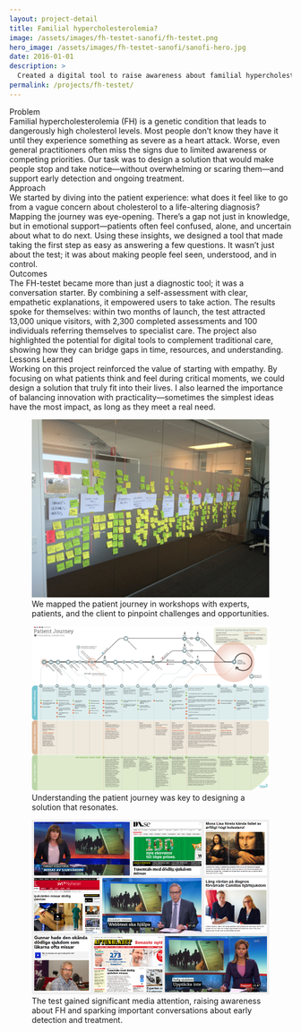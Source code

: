 ```yaml
---
layout: project-detail
title: Familial hypercholesterolemia?
image: /assets/images/fh-testet-sanofi/fh-testet.png
hero_image: /assets/images/fh-testet-sanofi/sanofi-hero.jpg
date: 2016-01-01
description: >
  Created a digital tool to raise awareness about familial hypercholesterolemia (FH), helping patients and doctors connect through better understanding and actionable insights.
permalink: /projects/fh-testet/
---
```


<div class="project-grid">
  <div class="grid-headline">Problem</div>
  <div class="grid-content">
    Familial hypercholesterolemia (FH) is a genetic condition that leads to dangerously high cholesterol levels. Most people don’t know they have it until they experience something as severe as a heart attack. Worse, even general practitioners often miss the signs due to limited awareness or competing priorities. Our task was to design a solution that would make people stop and take notice—without overwhelming or scaring them—and support early detection and ongoing treatment.
  </div>
  
  <div class="grid-headline">Approach</div>
  <div class="grid-content">
    We started by diving into the patient experience: what does it feel like to go from a vague concern about cholesterol to a life-altering diagnosis? Mapping the journey was eye-opening. There’s a gap not just in knowledge, but in emotional support—patients often feel confused, alone, and uncertain about what to do next. Using these insights, we designed a tool that made taking the first step as easy as answering a few questions. It wasn’t just about the test; it was about making people feel seen, understood, and in control.
  </div>

  <div class="grid-headline">Outcomes</div>
  <div class="grid-content">
    The FH-testet became more than just a diagnostic tool; it was a conversation starter. By combining a self-assessment with clear, empathetic explanations, it empowered users to take action. The results spoke for themselves: within two months of launch, the test attracted 13,000 unique visitors, with 2,300 completed assessments and 100 individuals referring themselves to specialist care. The project also highlighted the potential for digital tools to complement traditional care, showing how they can bridge gaps in time, resources, and understanding.
  </div>

  <div class="grid-headline">Lessons Learned</div>
  <div class="grid-content">
    Working on this project reinforced the value of starting with empathy. By focusing on what patients think and feel during critical moments, we could design a solution that truly fit into their lives. I also learned the importance of balancing innovation with practicality—sometimes the simplest ideas have the most impact, as long as they meet a real need.
  </div>
</div>
<figure class="project-image">
  <img src="/assets/images/fh-testet-sanofi/early-sketches.jpg" alt="Early sketches showing the structure and functionality of the FH-testet digital tool.">
  <figcaption>We mapped the patient journey in workshops with experts, patients, and the client to pinpoint challenges and opportunities.</figcaption>
</figure>
<figure class="project-image">
  <img src="/assets/images/fh-testet-sanofi/patient-journey.png" alt="A visual map of the patient journey, highlighting key challenges and intervention points for FH awareness.">
  <figcaption>Understanding the patient journey was key to designing a solution that resonates.</figcaption>
</figure>
<figure class="project-image">
  <img src="/assets/images/fh-testet-sanofi/media.png" alt="Screenshot of the FH-testet platform interface, featuring a clean, user-friendly design.">
  <figcaption>The test gained significant media attention, raising awareness about FH and sparking important conversations about early detection and treatment.</figcaption>
</figure>